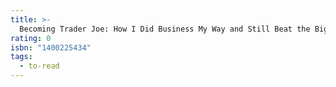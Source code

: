 ```yaml
---
title: >-
  Becoming Trader Joe: How I Did Business My Way and Still Beat the Big Guys
rating: 0
isbn: "1400225434"
tags:
  - to-read
---
```


